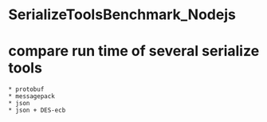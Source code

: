 SerializeToolsBenchmark_Nodejs
==============================
# compare run time of several serialize tools
	* protobuf
	* messagepack
	* json
	* json + DES-ecb
